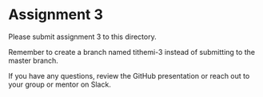 # Assignment 3

Please submit assignment 3 to this directory.

Remember to create a branch named tithemi-3 
instead of submitting to the master branch.

If you have any questions, review the GitHub presentation or reach
out to your group or mentor on Slack.
